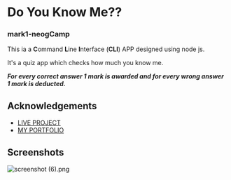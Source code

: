 # Do You Know Me?? 
### mark1-neogCamp


This ia a **C**ommand **L**ine **I**nterface (**CLI**) APP designed using node js.

It's a quiz app which checks how much you know me.

***For every correct answer 1 mark is awarded and for every wrong answer 1 mark is deducted.***

## Acknowledgements

* [LIVE PROJECT](https://replit.com/@sagarkr4560/Do-You-Know-Me?embed=1&output=1#index.js)
* [MY PORTFOLIO](https://portfolio-sagar.netlify.app/)


## Screenshots

![screenshot (6).png](https://cdn.hashnode.com/res/hashnode/image/upload/v1630570551836/DHAVSJDZ-.png)
